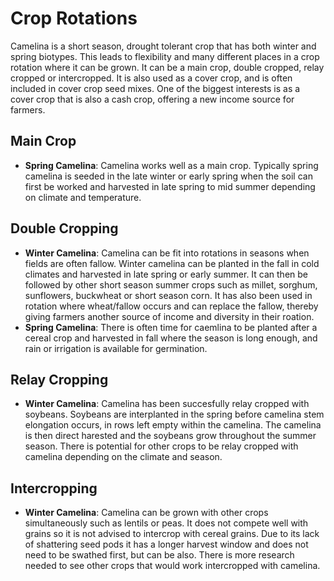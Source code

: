 # Crop Rotations
Camelina is a short season, drought tolerant crop that has both winter and spring biotypes. This leads to flexibility and many different places in a crop rotation where it can be grown. It can be a main crop, double cropped, relay cropped or intercropped. It is also used as a cover crop, and is often included in cover crop seed mixes. One of the biggest interests is as a cover crop that is also a cash crop, offering a new income source for farmers.

## Main Crop
- **Spring Camelina**: Camelina works well as a main crop. Typically spring camelina is seeded in the late winter or early spring when the soil can first be worked and harvested in late spring to mid summer depending on climate and temperature. 

## Double Cropping

- **Winter Camelina**: Camelina can be fit into rotations in seasons when fields are often fallow. Winter camelina can be planted in the fall in cold climates and harvested in late spring or early summer. It can then be followed by other short season summer crops such as millet, sorghum, sunflowers, buckwheat or short season corn. It has also been used in rotation where wheat/fallow occurs and can replace the fallow, thereby giving farmers another source of income and diversity in their roation. 
- **Spring Camelina**: There is often time for caemlina to be planted after a cereal crop and harvested in fall where the season is long enough, and rain or irrigation is available for germination. 

## Relay Cropping

 - **Winter Camelina**: Camelina has been succesfully relay cropped with soybeans. Soybeans are interplanted in the spring before camelina stem elongation occurs, in rows left empty within the camelina. The camelina is then direct harested and the soybeans grow throughout the summer season. There is potential for other crops to be relay cropped with camelina depending on the climate and season.

## Intercropping

- **Winter Camelina**: Camelina can be grown with other crops simultaneously such as lentils or peas. It does not compete well with grains so it is not advised to intercrop with cereal grains. Due to its lack of shattering seed pods it has a longer harvest window and does not need to be swathed first, but can be also. There is more research needed to see other crops that would work intercropped with camelina.  
